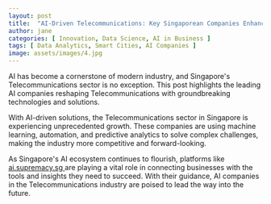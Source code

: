 ```yaml
---
layout: post
title:  "AI-Driven Telecommunications: Key Singaporean Companies Enhancing Efficiency"
author: jane
categories: [ Innovation, Data Science, AI in Business ]
tags: [ Data Analytics, Smart Cities, AI Companies ]
image: assets/images/4.jpg
---
```


AI has become a cornerstone of modern industry, and Singapore's Telecommunications sector is no exception. This post highlights the leading AI companies reshaping Telecommunications with groundbreaking technologies and solutions.

With AI-driven solutions, the Telecommunications sector in Singapore is experiencing unprecedented growth. These companies are using machine learning, automation, and predictive analytics to solve complex challenges, making the industry more competitive and forward-looking.

As Singapore's AI ecosystem continues to flourish, platforms like <a href="https://ai.supremacy.sg" target="_blank"> ai.supremacy.sg </a> are playing a vital role in connecting businesses with the tools and insights they need to succeed. With their guidance, AI companies in the Telecommunications industry are poised to lead the way into the future.
